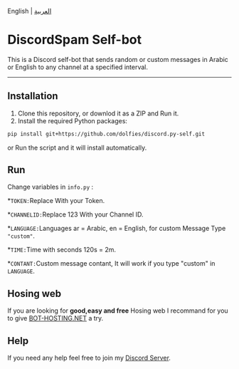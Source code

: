 
English | [العربية](https://github.com/m2k7m/DiscordSpam/blob/main/README-ar.md)

# DiscordSpam Self-bot

This is a Discord self-bot that sends random or custom messages in Arabic or English to any channel at a specified interval.
___

## Installation

1. Clone this repository, or downlod it as a ZIP and Run it.
2. Install the required Python packages:

```bash
pip install git+https://github.com/dolfies/discord.py-self.git
```
or Run the script and it will install automatically.

## Run

Change variables in `info.py` :


*`TOKEN:`Replace With your Token.

*`CHANNELID:`Replace 123 With your Channel ID.

*`LANGUAGE:`Languages ar = Arabic, en = English, for custom Message Type `"custom"`.

*`TIME:`Time with seconds 120s = 2m.

*`CONTANT:`Custom message contant, It will work if you type "custom" in `LANGUAGE`.

## Hosing web 

If you are looking for **good,easy and free** Hosing web I recommand for you to give [BOT-HOSTING.NET](https://bot-hosting.net/?aff=1203278055229882418) a try. 

## Help

If you need any help feel free to join my [Discord Server](https://discord.gg/93PrMAHeB4).

